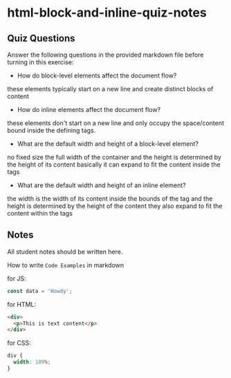 # html-block-and-inline-quiz-notes

## Quiz Questions

Answer the following questions in the provided markdown file before turning in this exercise:

- How do block-level elements affect the document flow?

these elements typically start on a new line and create distinct blocks of content

- How do inline elements affect the document flow?

these elements don't start on a new line and only occupy
the space/content bound inside the defining tags.

- What are the default width and height of a block-level element?

no fixed size
the full width of the container
and the height is determined by the height of its content
basically it can expand to fit the content inside the tags

- What are the default width and height of an inline element?

the width is the width of its content inside the bounds of the tag
and the height is determined by the height of the content
they also expand to fit the content within the tags

## Notes

All student notes should be written here.

How to write `Code Examples` in markdown

for JS:

```javascript
const data = 'Howdy';
```

for HTML:

```html
<div>
  <p>This is text content</p>
</div>
```

for CSS:

```css
div {
  width: 100%;
}
```
